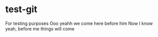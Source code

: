 # test-git
For testing purposes 
Ooo yeahh
we come here before him
Now I know yeah, before me things will come

